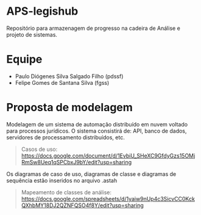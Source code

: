 # APS-legishub
Repositório para armazenagem de progresso na cadeira de Análise e projeto de sistemas. 

# Equipe 

- Paulo Diógenes Silva Salgado Filho (pdssf) 
- Felipe Gomes de Santana Silva (fgss) 

# Proposta de modelagem

Modelagem de um sistema de automação distribuído em nuvem voltado para processos
jurídicos. O sistema consistirá de: API, banco de dados, servidores de processamento
distribuídos, etc.

> Casos de uso: https://docs.google.com/document/d/1EvbiU_SHeXC9GfdyGzs15OMjRmSw8Ueq1qSPCbxJ9bY/edit?usp=sharing

Os diagramas de caso de uso, diagramas de classe e diagramas de sequência estão inseridos no arquivo .astah

> Mapeamento de classes de análise: https://docs.google.com/spreadsheets/d/1yaiw9nUp4c3SicvCC0KckQXhbMY18DJ2QZNFQSO4f8Y/edit?usp=sharing


